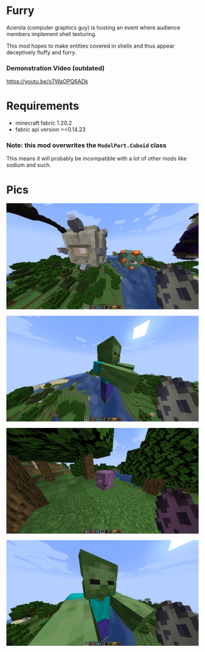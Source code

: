 # Furry
Acerola (computer graphics guy) is hosting an event where audience members implement shell texturing.

This mod hopes to make entities covered in shells and thus appear deceptively fluffy and furry.

### Demonstration Video (outdated)
https://youtu.be/o7WaOPQ6ADk

# Requirements
* minecraft fabric 1.20.2
* fabric api version >=0.14.23

### Note: this mod overwrites the `ModelPart.Cuboid` class
This means it will probably be incompatible with a lot of other mods like sodium and such.


# Pics
![guardians](pics/guardians.png)

![black_zombie](pics/black_zombie.png)

![shulker](pics/shulker.png)

![gray_zombie](pics/gray_zombie.png)